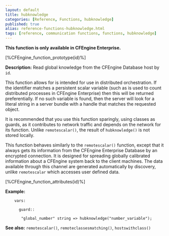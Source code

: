 ```yaml
---
layout: default
title: hubknowledge
categories: [Reference, Functions, hubknowledge]
published: true
alias: reference-functions-hubknowledge.html
tags: [reference, communication functions, functions, hubknowledge]
---
```


**This function is only available in CFEngine Enterprise.**

[%CFEngine_function_prototype(id)%]

**Description:** Read global knowledge from the CFEngine Database host by 
`id`.

This function allows for is intended for use in distributed orchestration.
If the identifier matches a persistent scalar variable (such as is used to
count distributed processes in CFEngine Enterprise) then this will be returned
preferentially. If no such variable is found, then the server will look for a
literal string in a server bundle with a handle that matches the requested object.

It is recommended that you use this function sparingly, using classes as guards,
as it contributes to network traffic and depends on the network for its function.
Unlike `remotescalar()`, the result of `hubknowledge()` is not stored locally.

This function behaves similarly to the `remotescalar()` function, except that it 
always gets its information from the CFEngine Enterprise Database by an encrypted
connection. It is designed for spreading globally calibrated information about 
a CFEngine system back to the client machines. The data available through this 
channel are generated automatically by discovery, unlike `remotescalar` which 
accesses user defined data.


[%CFEngine_function_attributes(id)%]

**Example:**

```cf3
    vars:

      guard::

       "global_number" string => hubknowledge("number_variable");
```

**See also:** `remotescalar()`, `remoteclassesmatching()`, `hostswithclass()`
